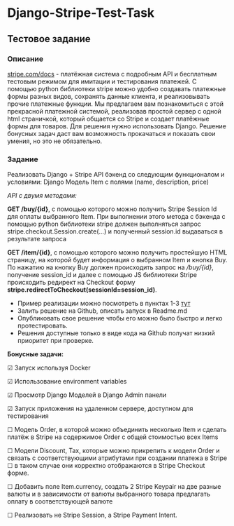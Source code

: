 # Django-Stripe-Test-Task

## **Тестовое задание**
### **Описание**
[stripe.com/docs](stripe.com/docs) - платёжная система с подробным API и бесплатным тестовым режимом для имитации и тестирования платежей. С помощью python библиотеки stripe можно удобно создавать платежные формы разных видов, сохранять данные клиента, и реализовывать прочие платежные функции. 
Мы предлагаем вам познакомиться с этой прекрасной платежной системой, реализовав простой сервер с одной html страничкой, который общается со Stripe и создает платёжные формы для товаров. 
Для решения нужно использовать Django. Решение бонусных задач даст вам возможность прокачаться и показать свои умения, но это не обязательно. 
### **Задание**
Реализовать Django + Stripe API бэкенд со следующим функционалом и условиями:
Django Модель Item с полями (name, description, price)

*API с двумя методами:*

**GET /buy/{id}**, c помощью которого можно получить Stripe Session Id для оплаты выбранного Item. При выполнении этого метода c бэкенда с помощью python библиотеки stripe должен выполняться запрос stripe.checkout.Session.create(...) и полученный session.id выдаваться в результате запроса

**GET /item/{id}**, c помощью которого можно получить простейшую HTML страницу, на которой будет информация о выбранном Item и кнопка Buy. По нажатию на кнопку Buy должен происходить запрос на */buy/{id}*, получение session_id и далее  с помощью JS библиотеки Stripe происходить редирект на Checkout форму **stripe.redirectToCheckout(sessionId=session_id)**.

- Пример реализации можно посмотреть в пунктах 1-3 [тут](https://stripe.com/docs/payments/accept-a-payment?integration=checkout)
- Залить решение на Github, описать запуск в Readme.md
- Опубликовать свое решение чтобы его можно было быстро и легко протестировать. 
- Решения доступные только в виде кода на Github получат низкий приоритет при проверке.

**Бонусные задачи:**

 &#9745; Запуск используя Docker

 &#9745; Использование environment variables

 &#9745; Просмотр Django Моделей в Django Admin панели

 &#9745; Запуск приложения на удаленном сервере, доступном для тестирования

 &#9744; Модель Order, в которой можно объединить несколько Item и сделать платёж в Stripe на содержимое Order c общей стоимостью всех Items

 &#9744; Модели Discount, Tax, которые можно прикрепить к модели Order и связать с соответствующими атрибутами при создании платежа в Stripe  
 &#9744; в таком случае они корректно отображаются в Stripe Checkout форме. 

 &#9744; Добавить поле Item.currency, создать 2 Stripe Keypair на две разные валюты и в зависимости от валюты выбранного товара предлагать оплату в соответствующей валюте

 &#9744; Реализовать не Stripe Session, а Stripe Payment Intent.


